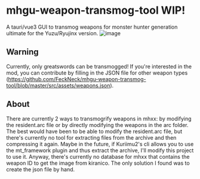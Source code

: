 # mhgu-weapon-transmog-tool WIP!
A tauri/vue3 GUI to transmog weapons for monster hunter generation ultimate for the Yuzu/Ryujinx version.
![image](https://github.com/FeckNeck/mhgu-weapon-transmog-tool/assets/41020659/f3c33951-b567-42da-b556-3d7040d4475e)

## Warning
Currently, only greatswords can be transmogged! 
If you're interested in the mod, you can contribute by filling in the JSON file for other weapon types (https://github.com/FeckNeck/mhgu-weapon-transmog-tool/blob/master/src/assets/weapons.json).

## About
There are currently 2 ways to transmogrify weapons in mhxx: by modifying the resident.arc file or by directly modifying the weapons in the arc folder. The best would have been to be able to modify the resident.arc file, but there's currently no tool for extracting files from the archive and then compressing it again. Maybe in the future, if Kuriimu2's cli allows you to use the mt_framework plugin and thus extract the archive, I'll modify this project to use it.
Anyway, there's currently no database for mhxx that contains the weapon ID to get the image from kiranico. The only solution I found was to create the json file by hand. 

